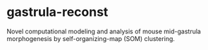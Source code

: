 # gastrula-reconst
Novel computational modeling and analysis of mouse mid-gastrula morphogenesis by self-organizing-map (SOM) clustering. 
